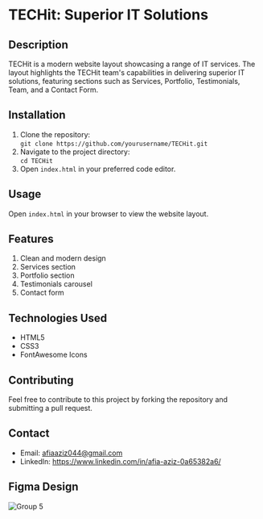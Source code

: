 # TECHit: Superior IT Solutions

## Description
TECHit is a modern website layout showcasing a range of IT services. The layout highlights the TECHit team's capabilities in delivering superior IT solutions, featuring sections such as Services, Portfolio, Testimonials, Team, and a Contact Form.

## Installation
1. Clone the repository:  
   `git clone https://github.com/yourusername/TECHit.git`
2. Navigate to the project directory:  
   `cd TECHit`
3. Open `index.html` in your preferred code editor.

## Usage
Open `index.html` in your browser to view the website layout.

## Features
1. Clean and modern design
2. Services section
3. Portfolio section
4. Testimonials carousel
5. Contact form

## Technologies Used
- HTML5
- CSS3
- FontAwesome Icons

## Contributing
Feel free to contribute to this project by forking the repository and submitting a pull request.

## Contact
- Email: afiaaziz044@gmail.com
- LinkedIn: https://www.linkedin.com/in/afia-aziz-0a65382a6/
## Figma Design
![Group 5](https://github.com/user-attachments/assets/b9b6ab7e-264a-49ab-bdb3-8eb154881cb4)

